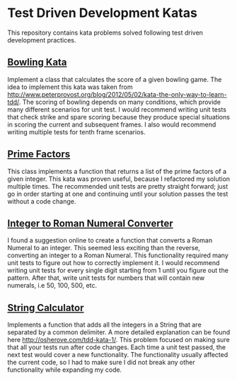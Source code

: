 # Test Driven Development Katas

This repository contains kata problems solved following test driven development practices.

## [Bowling Kata](https://github.com/kubz113/TDDKatas/tree/master/BowlingKata)

Implement a class that calculates the score of a given bowling game. The idea to implement this kata was taken from http://www.peterprovost.org/blog/2012/05/02/kata-the-only-way-to-learn-tdd/. The scoring of bowling depends on many conditions, which provide many different scenarios for unit test. I would recommend writing unit tests that check strike and spare scoring because they produce special situations in scoring the current and subsequent frames. I also would recommend writing multiple tests for tenth frame scenarios.

## [Prime Factors](https://github.com/kubz113/TDDKatas/tree/master/PrimeFactorsKata)

This class implements a function that returns a list of the prime factors of a given integer. This kata was proven useful, because I refactored my solution multiple times. The recommended unit tests are pretty straight forward; just go in order starting at one and continuing until your solution passes the test without a code change.

## [Integer to Roman Numeral Converter](https://github.com/kubz113/TDDKatas/tree/master/RomanNumeralKata)

I found a suggestion online to create a function that converts a Roman Numeral to an integer. This seemed less exciting than the reverse, converting an integer to a Roman Numeral. This functionality required many unit tests to figure out how to correctly implement it. I would recommend writing unit tests for every single digit starting from 1 until you figure out the pattern. After that, write unit tests for numbers that will contain new numerals, i.e 50, 100, 500, etc.

## [String Calculator](http://osherove.com/tdd-kata-1/)

Implements a function that adds all the integers in a String that are separated by a common delimiter. A more detailed explanation can be found here http://osherove.com/tdd-kata-1/. This problem focused on making sure that all your tests run after code changes. Each time a unit test passed, the next test would cover a new functionality. The functionality usually affected the current code, so I had to make sure I did not break any other functionality while expanding my code.
